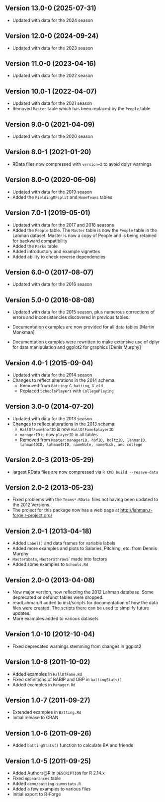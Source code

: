 ## Version 13.0-0 (2025-07-31)
- Updated with data for the 2024 season

## Version 12.0-0 (2024-09-24)
- Updated with data for the 2023 season

## Version 11.0-0 (2023-04-16)
- Updated with data for the 2022 season

## Version 10.0-1 (2022-04-07)
- Updated with data for the 2021 season
- Removed `Master` table which has been replaced by the `People` table

## Version 9.0-0 (2021-04-09)

- Updated with data for the 2020 season

## Version 8.0-1 (2021-01-20)

- RData files now compressed with `version=2` to avoid dplyr warnings

## Version 8.0-0 (2020-06-06)

- Updated with data for the 2019 season
- Added the `FieldingOFsplit` and `HomeTeams` tables

## Version 7.0-1 (2019-05-01)

- Updated with data for the 2017 and 2018 seasons
- Added the `People` table. The `Master` table is now the `People` table in the Lahman dataset. Master is now a copy of People and is being retained for backward compatibility
- Added the `Parks` table
- Added introductory and example vignettes
- Added ability to check reverse dependencies

## Version 6.0-0 (2017-08-07)

- Updated with data for the 2016 season

## Version 5.0-0 (2016-08-08)

- Updated with data for the 2015 season, plus numerous corrections of errors
  and inconsistencies discovered in previous tables.

- Documentation examples are now provided for all data tables [Martin Monkman]

- Documentation examples were rewritten to make extensive use of dplyr for data manipulation
  and ggplot2 for graphics [Denis Murphy]


## Version 4.0-1 (2015-09-04)

- Updated with data for the 2014 season
- Changes to reflect alterations in the 2014 schema:
  - Removed from `Batting`: `G_batting`, `G_old`
  - Replaced `SchoolsPlayers` with `CollegePlaying`

## Version 3.0-0 (2014-07-20)

- Updated with data for the 2013 season
- Changes to reflect alterations in the 2013 schema:
  - `HallOfFame$hofID` is now `HallOfFame$playerID`
  - `managerID` is now `playerID` in all tables
  - Removed from `Master`: `managerID, hofID, holtzID, lahmanID, lahman40ID, lahman45ID, nameNote, nameNick, and college`

## Version 2.0-3 (2013-05-29)

- largest RData files are now compressed via `R CMD build --resave-data`

## Version 2.0-2 (2013-05-23)
- Fixed problems with the `Teams*.RData `files not having been updated to the 2012 Versions.
- The project for this package now has a web page at http://lahman.r-forge.r-project.org/

## Version 2.0-1 (2013-04-18)

- Added `Label()` and data frames for variable labels
- Added more examples and plots to Salaries, Pitching, etc. from Dennis Murphy
- `Master$bats`, `Master$throw`s` made into factors
- Added some examples to `Schools.Rd`

## Version 2.0-0 (2013-04-08)

- New major version, now reflecting the 2012 Lahman database.  Some deprecated or defunct
  tables were dropped.
- readLahman.R added to inst/scripts for documentation of how the data files were created.
  The scripts there can be used to simplify future updates.
- More examples added to various datasets

## Version 1.0-10 (2012-10-04)

- Fixed deprecated warnings stemming from changes in ggplot2

## Version 1.0-8 (2011-10-02)
- Added examples in `HallOfFame.Rd`
- Fixed definitions of BABIP and OBP in `battingStats()`
- Added examples in `Manager.Rd`

## Version 1.0-7 (2011-09-27)
- Extended examples in `Batting.Rd`
- Initial release to CRAN

## Version 1.0-6 (2011-09-26)
- Added `battingStats()` function to calculate BA and friends

## Version 1.0-5 (2011-09-25)
- Added Authors@R in `DESCRIPTION` for R 2.14.x
- Fixed `Appearances` table
- Added `demo/batting-summstats.R`
- Added a few examples to various files
- Initial export to R-Forge
